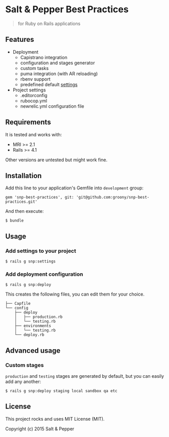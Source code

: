 # Salt & Pepper Best Practices
> for Ruby on Rails applications

## Features

* Deployment
  - Capistrano integration
  - configuration and stages generator
  - custom tasks
  - puma integration (with AR reloading)
  - rbenv support
  - predefined default [settings](lib/capistrano/snp/defaults.rb)
* Project settings
  - .editorconfig
  - rubocop.yml
  - newrelic.yml configuration file

## Requirements

It is tested and works with:

* MRI >= 2.1
* Rails >= 4.1

Other versions are untested but might work fine.

## Installation

Add this line to your application's Gemfile into `development` group:

    gem 'snp-best-practices', git: 'git@github.com:groony/snp-best-practices.git'

And then execute:

    $ bundle

## Usage

### Add settings to your project

    $ rails g snp:settings

### Add deployment configuration

    $ rails g snp:deploy

This creates the following files, you can edit them for your choice.

```
├── Capfile
└── config
    ├── deploy
    │   ├── production.rb
    │   └── testing.rb
    ├── environments
    │   └── testing.rb
    └── deploy.rb
```

## Advanced usage

### Custom stages

`production` and `testing` stages are generated by default, but you can easily
add any another:

    $ rails g snp:deploy staging local sandbox qa etc

## License

This project rocks and uses MIT License (MIT).

Copyright (c) 2015 Salt & Pepper

